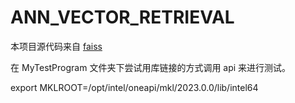 # ANN_VECTOR_RETRIEVAL
本项目源代码来自 [faiss](https://github.com/facebookresearch/faiss)

在 MyTestProgram 文件夹下尝试用库链接的方式调用 api 来进行测试。

export MKLROOT=/opt/intel/oneapi/mkl/2023.0.0/lib/intel64